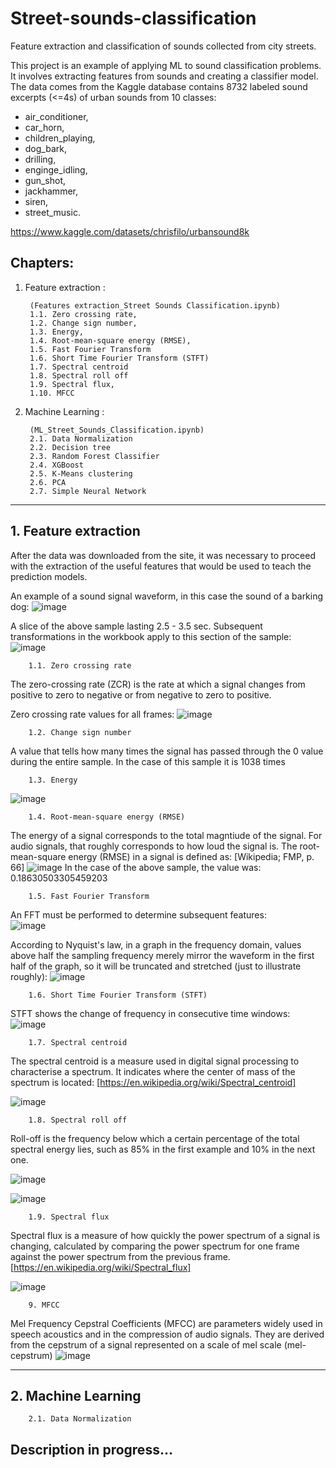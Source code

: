 # Street-sounds-classification
Feature extraction and classification of sounds collected from city streets.

This project is an example of applying ML to sound classification problems. It involves extracting features from sounds and creating a classifier model. The data comes from the Kaggle database contains 8732 labeled sound excerpts (<=4s) of urban sounds from 10 classes: 
- air_conditioner, 
- car_horn, 
- children_playing, 
- dog_bark,
- drilling,
- enginge_idling, 
- gun_shot, 
- jackhammer, 
- siren,
- street_music.

https://www.kaggle.com/datasets/chrisfilo/urbansound8k

## Chapters:

1. Feature extraction : 

        (Features extraction_Street Sounds Classification.ipynb)
        1.1. Zero crossing rate,
        1.2. Change sign number,
        1.3. Energy,
        1.4. Root-mean-square energy (RMSE),
        1.5. Fast Fourier Transform
        1.6. Short Time Fourier Transform (STFT)
        1.7. Spectral centroid
        1.8. Spectral roll off
        1.9. Spectral flux,
        1.10. MFCC

2. Machine Learning :

        (ML_Street_Sounds_Classification.ipynb)
        2.1. Data Normalization
        2.2. Decision tree
        2.3. Random Forest Classifier
        2.4. XGBoost
        2.5. K-Means clustering
        2.6. PCA
        2.7. Simple Neural Network
____________________________________________________________________________________________________________


## 1. Feature extraction

After the data was downloaded from the site, it was necessary to proceed with the extraction of the useful features that would be used to teach the prediction models.


An example of a sound signal waveform, in this case the sound of a barking dog:
![image](https://user-images.githubusercontent.com/83005003/170708397-576f606a-f5c1-4456-aec4-0f6e3f73094b.png)

A slice of the above sample lasting 2.5 - 3.5 sec. Subsequent transformations in the workbook apply to this section of the sample:
![image](https://user-images.githubusercontent.com/83005003/170720300-f4707842-7df1-49b0-9f7b-7d873fcf0128.png)

        1.1. Zero crossing rate
        
The zero-crossing rate (ZCR) is the rate at which a signal changes from positive to zero to negative or from negative to zero to positive.

Zero crossing rate values for all frames:
![image](https://user-images.githubusercontent.com/83005003/170715547-15a35432-9538-4559-a61a-b57f4256a6cf.png)

        1.2. Change sign number
        
A value that tells how many times the signal has passed through the 0 value during the entire sample. In the case of this sample it is 1038 times


        1.3. Energy
 
 ![image](https://user-images.githubusercontent.com/83005003/170716416-11662d6c-0992-4124-b99a-dc392a56f542.png)

  
        1.4. Root-mean-square energy (RMSE)
  
  
The energy  of a signal corresponds to the total magntiude of the signal. For audio signals, that roughly corresponds to how loud the signal is. The root-mean-square energy (RMSE) in a signal is defined as: [Wikipedia; FMP, p. 66]
![image](https://user-images.githubusercontent.com/83005003/170716985-129ab50b-ef5f-4d41-b6d8-a4e7a331429e.png)
In the case of the above sample, the value was: 0.18630503305459203
  
        1.5. Fast Fourier Transform
        
An FFT must be performed to determine subsequent features:        
![image](https://user-images.githubusercontent.com/83005003/170717529-16501f3c-79b1-4d1e-8542-c9304d963f9d.png)

        
According to Nyquist's law, in a graph in the frequency domain, values above half the sampling frequency merely mirror the waveform in the first half of the graph, so it will be truncated and stretched (just to illustrate roughly):
![image](https://user-images.githubusercontent.com/83005003/170718583-9b4a4ba1-b785-4121-9e24-62c2150a311a.png)

        1.6. Short Time Fourier Transform (STFT)

STFT shows the change of frequency in consecutive time windows:
![image](https://user-images.githubusercontent.com/83005003/170719267-769b9ad6-ec3a-4a6d-a400-f8b90ac1e6d1.png)

        1.7. Spectral centroid

The spectral centroid is a measure used in digital signal processing to characterise a spectrum. It indicates where the center of mass of the spectrum is located: [https://en.wikipedia.org/wiki/Spectral_centroid]

![image](https://user-images.githubusercontent.com/83005003/170721079-509a58d2-4193-42ea-ae54-d196087749ae.png)

        1.8. Spectral roll off
        
Roll-off is the frequency below which a certain percentage of the total spectral energy lies, such as 85% in the first example and 10% in the next one.

![image](https://user-images.githubusercontent.com/83005003/170725828-3ac8168b-7ac2-478a-8f85-d1dfa025471d.png)

![image](https://user-images.githubusercontent.com/83005003/170726333-8f121c5e-17aa-40fc-8b3a-3fa7b0325aad.png)

        1.9. Spectral flux
        
Spectral flux is a measure of how quickly the power spectrum of a signal is changing, calculated by comparing the power spectrum for one frame against the power spectrum from the previous frame.[https://en.wikipedia.org/wiki/Spectral_flux]

![image](https://user-images.githubusercontent.com/83005003/170726837-b5d00345-0850-4983-84e8-f33e2df5101c.png)

        9. MFCC

Mel Frequency Cepstral Coefficients (MFCC) are parameters widely used in speech acoustics and in the compression of audio signals. They are derived from the cepstrum of a signal represented on a scale of mel scale (mel-cepstrum)
![image](https://user-images.githubusercontent.com/83005003/170727439-754a1f8d-8c08-4a4e-af48-61e714e3880e.png)

_____________________________________________________________________________________________________________________

## 2. Machine Learning

        2.1. Data Normalization
        
        
        
 ## Description in progress...

